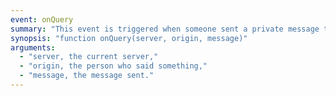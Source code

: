 ```yaml
---
event: onQuery
summary: "This event is triggered when someone sent a private message to you."
synopsis: "function onQuery(server, origin, message)"
arguments:
  - "server, the current server,"
  - "origin, the person who said something,"
  - "message, the message sent."
---
```

